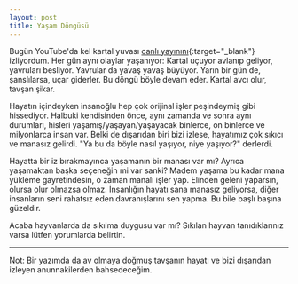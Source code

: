 ```yaml
---
layout: post
title: Yaşam Döngüsü
---
```


Bugün YouTube'da kel kartal yuvası [canlı yayınını](https://www.youtube.com/watch?v=SrKkGqkQG6M){:target="_blank"} izliyordum. Her gün aynı olaylar yaşanıyor: Kartal uçuyor avlanıp geliyor, yavruları besliyor. Yavrular da yavaş yavaş büyüyor. Yarın bir gün de, şanslılarsa, uçar giderler. Bu döngü böyle devam eder. Kartal avcı olur, tavşan şikar.

Hayatın içindeyken insanoğlu hep çok orijinal işler peşindeymiş gibi hissediyor. Halbuki kendisinden önce, aynı zamanda ve sonra aynı durumları, hisleri yaşamış/yaşayan/yaşayacak binlerce, on binlerce ve milyonlarca insan var. Belki de dışarıdan biri bizi izlese, hayatımız çok sıkıcı ve manasız gelirdi. "Ya bu da böyle nasıl yaşıyor, niye yaşıyor?" derlerdi.

Hayatta bir iz bırakmayınca yaşamanın bir manası var mı? Ayrıca yaşamaktan başka seçeneğin mi var sanki? Madem yaşama bu kadar mana yükleme gayretindesin, o zaman manalı işler yap. Elinden geleni yaparsın, olursa olur olmazsa olmaz. İnsanlığın hayatı sana manasız geliyorsa, diğer insanların seni rahatsız eden davranışlarını sen yapma. Bu bile başlı başına güzeldir.

Acaba hayvanlarda da sıkılma duygusu var mı? Sıkılan hayvan tanıdıklarınız varsa lütfen yorumlarda belirtin.

---

Not: Bir yazımda da av olmaya doğmuş tavşanın hayatı ve bizi dışarıdan izleyen anunnakilerden bahsedeceğim.